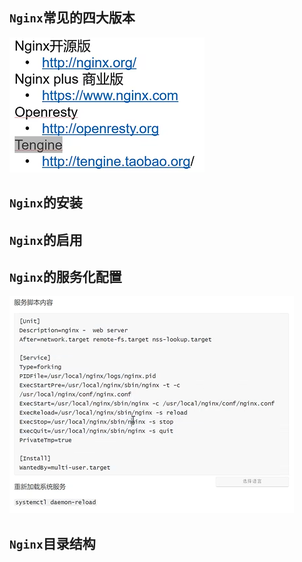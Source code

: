 ## `Nginx`常见的四大版本

![image-20230227154224986](https://raw.githubusercontent.com/tangling0112/MyPictures/master/img/202302271542783.png)

## `Nginx`的安装

## `Nginx`的启用

## `Nginx`的服务化配置

![image-20230227155938411](https://raw.githubusercontent.com/tangling0112/MyPictures/master/img/202302271559495.png)

## `Nginx`目录结构
